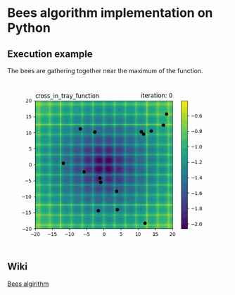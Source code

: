 # Bees algorithm implementation on Python

## Execution example
The bees are gathering together near the maximum of the function.
<p align="center">
	<img src="videos/bees.gif" loop=infinite alt="Bees algorithm" />
</p>

## Wiki
[Bees algirithm](https://en.wikipedia.org/wiki/Bees_algorithm)
